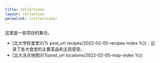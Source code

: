 ```yaml
---
title: Collections
layout: collection
permalink: /collections/
---
```


这里是一些项目的集合。

- [北大学校食堂]({% post_url recipes/2022-02-05-recipes-index %})：记录了各大食堂的主要菜品和主观感受。
- [北大活点地图]({%post_url locations/2022-02-05-map-index %})
